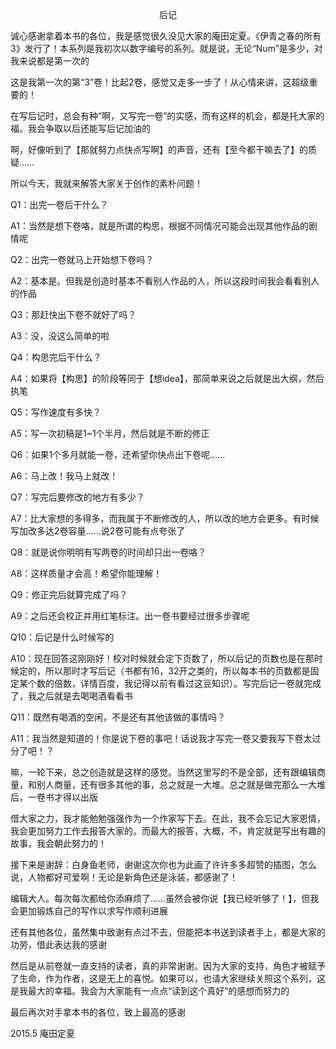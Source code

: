 <p align="center">后记</p>

诚心感谢拿着本书的各位，我是感觉很久没见大家的庵田定夏。《伊青之春的所有3》发行了！本系列是我初次以数字编号的系列。就是说，无论“Num”是多少，对我来说都是第一次的

这是我第一次的第“3”卷！比起2卷，感觉又走多一步了！从心情来讲，这超级重要的！

在写后记时，总会有种“啊，又写完一卷”的实感，而有这样的机会，都是托大家的福。我会争取以后还能写后记加油的

啊，好像听到了【那就努力点快点写啊】的声音，还有【至今都干嘛去了】的质疑……

所以今天，我就来解答大家关于创作的素朴问题！

Q1：出完一卷后干什么？

A1：当然是想下卷咯，就是所谓的构思，根据不同情况可能会出现其他作品的剧情呢

Q2：出完一卷就马上开始想下卷吗？

A2：基本是。但我是创造时基本不看别人作品的人，所以这段时间我会看看别人的作品

Q3：那赶快出下卷不就好了吗？

A3：没，没这么简单的啦

Q4：构思完后干什么？

A4：如果将【构思】的阶段等同于【想idea】，那简单来说之后就是出大纲，然后执笔

Q5：写作速度有多快？

A5：写一次初稿是1~1个半月，然后就是不断的修正

Q6：如果1个多月就能一卷，还希望你快点出下卷呢……

A6：马上改！我马上就改！

Q7：写完后要修改的地方有多少？

A7：比大家想的多得多，而我属于不断修改的人，所以改的地方会更多。有时候写加改多达2卷容量……说2卷可能有点夸张了

Q8：就是说你明明有写两卷的时间却只出一卷咯？

A8：这样质量才会高！希望你能理解！

Q9：修正完后就算完成了吗？

A9：之后还会校正并用红笔标注。出一卷书要经过很多步骤呢

Q10：后记是什么时候写的

A10：现在回答这刚刚好！校对时候就会定下页数了，所以后记的页数也是在那时候定的，所以那时才写后记（书都有16，32开之类的，所以每本书的页数都是固定某个数的倍数，详情百度，我记得以前有看过这豆知识）。写完后记一卷就完成了，我之后就是去喝喝酒看看书

Q11：既然有喝酒的空闲，不是还有其他该做的事情吗？

A11：我当然是知道的！你是说下卷的事吧！话说我才写完一卷又要我写下卷太过分了吧！？

嘛，一轮下来，总之创造就是这样的感觉。当然这里写的不是全部，还有跟编辑商量，和别人商量，还有很多其他的事，总之就是一大堆。总之就是做完那么一大堆后，一卷书才得以出版

借大家之力，我才能勉勉强强作为一个作家写下去。在此，我不会忘记大家恩情，我会更加努力工作去报答大家的。而最大的报答，大概，不，肯定就是写出有趣的故事，我会朝此努力的！

接下来是谢辞：白身鱼老师，谢谢这次你也为此画了许许多多超赞的插图，怎么说，人物都好可爱啊！无论是新角色还是泳装，都感谢了！

编辑大人。每次每次都给你添麻烦了……虽然会被你说【我已经听够了！】，但我会更加锻炼自己的写作以求写作顺利进展

还有其他各位，虽然集中致谢有点过不去，但能把本书送到读者手上，都是大家的功劳，借此表达我的感谢

然后是从前卷就一直支持的读者，真的非常谢谢。因为大家的支持，角色才被赋予了生命，作为作者，这是无上的喜悦。如果可以，也请大家继续关照这个系列，这是我最大的幸福。我会为大家能有一点点“读到这个真好”的感想而努力的

最后再次对手拿本书的各位，致上最高的感谢

2015.5 庵田定夏


